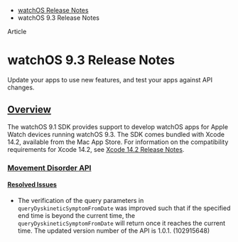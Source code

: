 - [watchOS Release Notes](https://developer.apple.com/documentation/watchos-release-notes)
- watchOS 9.3 Release Notes

Article

# watchOS 9.3 Release Notes

Update your apps to use new features, and test your apps against API changes.

## [Overview](https://developer.apple.com/documentation/watchos-release-notes/watchos-9_3-release-notes#overview)

The watchOS 9.1 SDK provides support to develop watchOS apps for Apple Watch devices running watchOS 9.3. The SDK comes bundled with Xcode 14.2, available from the Mac App Store. For information on the compatibility requirements for Xcode 14.2, see [Xcode 14.2 Release Notes](https://developer.apple.com/documentation/Xcode-Release-Notes/xcode-14_2-release-notes).

### [Movement Disorder API](https://developer.apple.com/documentation/watchos-release-notes/watchos-9_3-release-notes#Movement-Disorder-API)

#### [Resolved Issues](https://developer.apple.com/documentation/watchos-release-notes/watchos-9_3-release-notes#Resolved-Issues)

- The verification of the query parameters in `queryDyskineticSymptomFromDate` was improved such that if the specified end time is beyond the current time, the `queryDyskineticSymptomFromDate` will return once it reaches the current time. The updated version number of the API is 1.0.1. (102915648)
